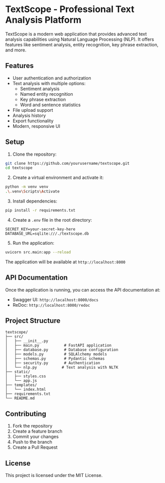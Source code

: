 # TextScope - Professional Text Analysis Platform

TextScope is a modern web application that provides advanced text analysis capabilities using Natural Language Processing (NLP). It offers features like sentiment analysis, entity recognition, key phrase extraction, and more.

## Features

- User authentication and authorization
- Text analysis with multiple options:
  - Sentiment analysis
  - Named entity recognition
  - Key phrase extraction
  - Word and sentence statistics
- File upload support
- Analysis history
- Export functionality
- Modern, responsive UI

## Setup

1. Clone the repository:
```bash
git clone https://github.com/yourusername/textscope.git
cd textscope
```

2. Create a virtual environment and activate it:
```bash
python -m venv venv
.\.venv\Scripts\Activate  
```

3. Install dependencies:
```bash
pip install -r requirements.txt
```

4. Create a `.env` file in the root directory:
```env
SECRET_KEY=your-secret-key-here
DATABASE_URL=sqlite:///./textscope.db
```

5. Run the application:
```bash
uvicorn src.main:app --reload
```

The application will be available at `http://localhost:8000`

## API Documentation

Once the application is running, you can access the API documentation at:
- Swagger UI: `http://localhost:8000/docs`
- ReDoc: `http://localhost:8000/redoc`

## Project Structure

```
textscope/
├── src/
│   ├── __init__.py
│   ├── main.py           # FastAPI application
│   ├── database.py       # Database configuration
│   ├── models.py         # SQLAlchemy models
│   ├── schemas.py        # Pydantic schemas
│   ├── security.py       # Authentication
│   └── nlp.py           # Text analysis with NLTK
├── static/
│   ├── styles.css
│   └── app.js
├── templates/
│   └── index.html
├── requirements.txt
└── README.md
```

## Contributing

1. Fork the repository
2. Create a feature branch
3. Commit your changes
4. Push to the branch
5. Create a Pull Request

## License

This project is licensed under the MIT License.

